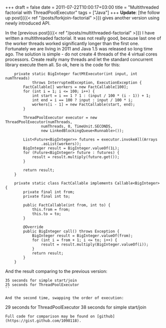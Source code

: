 +++ 
draft = false
date = 2011-07-22T10:00:17+03:00
title = "Multithreaded factorial with ThreadPoolExecutor"
tags = ["Java"]
+++
**Update**: [the follow up post]({{< ref "/posts/forkjoin-factorial" >}}) gives another version using newly introduced API.

In the [previous post]({{< ref "/posts/multithreaded-factorial" >}}) I have written a multithreaded factorial. It was not really good, because last one of the worker threads worked significantly longer than the first one. Fortunately we are living in 2011 and Java 1.5 was released so long time ago. The solution is simple - do not create 4 threads of the 4 virtual cores processors. Create really many threads and let the standard concurrent library execute them all. So ok, here is the code for this:

```
    private static BigInteger factMtExecutor(int input, int numThreads)
            throws InterruptedException, ExecutionException {
        FactCallable[] workers = new FactCallable[100];
        for (int i = 1; i <= 100; i++) {
            int start = i == 1 ? 1 : (input / 100 * (i - 1)) + 1;
            int end = i == 100 ? input : input / 100 * i;
            workers[i - 1] = new FactCallable(start, end);
        }

        ThreadPoolExecutor executor = new ThreadPoolExecutor(numThreads,
                numThreads, 0, TimeUnit.SECONDS,
                new LinkedBlockingQueue<Runnable>());

        List<Future<BigInteger>> futures = executor.invokeAll(Arrays
                .asList(workers));
        BigInteger result = BigInteger.valueOf(1L);
        for (Future<BigInteger> future : futures) {
            result = result.multiply(future.get());
        }

        return result;
    }

    private static class FactCallable implements Callable<BigInteger> {
        private final int from;
        private final int to;

        public FactCallable(int from, int to) {
            this.from = from;
            this.to = to;
        }

        @Override
        public BigInteger call() throws Exception {
            BigInteger result = BigInteger.valueOf(from);
            for (int i = from + 1; i <= to; i++) {
                result = result.multiply(BigInteger.valueOf(i));
            }
            return result;
        }
    }
```

And the result comparing to the previous version:
```
35 seconds for simple start/join
25 seconds for ThreadPoolExecutor
``

And the second time, swapping the order of execution:
```
29 seconds for ThreadPoolExecutor
38 seconds for simple start/join
```
Full code for comparison may be found on [github](https://gist.github.com/1098118).
